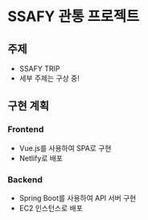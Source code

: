 # SSAFY 관통 프로젝트

## 주제

- SSAFY TRIP
- 세부 주제는 구상 중!

## 구현 계획

### Frontend

- Vue.js를 사용하여 SPA로 구현
- Netlify로 배포

### Backend

- Spring Boot를 사용하여 API 서버 구현
- EC2 인스턴스로 배포
